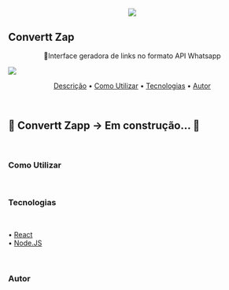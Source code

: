 <h1 align=center>
<img src=https://i.imgur.com/NJGepyx.png></img>
</h1>

<h2>Convertt Zap</h2>
<p align=center id="descricao">🚀Interface geradora de links no formato API Whatsapp</p>

<img src="https://img.shields.io/static/v1?label=license&message=MIT&color=blue"/>

<br>
<p align="center">
 <a href="#descricao">Descrição</a> •
 <a href="#como-usar">Como Utilizar</a> • 
 <a href="#tecnologias">Tecnologias</a> • 
 <a href="#autor">Autor</a>
</p>
<br>

<h2> 
	🚧  Convertt Zapp -> Em construção...  🚧
</h2>

<br>
<h3 id="como-usar">Como Utilizar</h3>
<br>

<h3 id="tecnologias">Tecnologias</h3>
<br>

<p>
   • <a href="#">React</a><br>
   • <a href="#">Node.JS</a> 
</p>

<br>
<h3 id="autor">Autor</h3>
